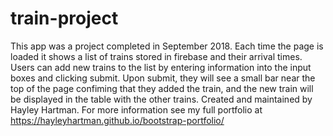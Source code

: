# train-project
This app was a project completed in September 2018. Each time the page is loaded it shows a list of trains stored in firebase and their arrival times. Users can add new trains to the list by entering information into the input boxes and clicking submit. Upon submit, they will see a small bar near the top of the page confiming that they added the train, and the new train will be displayed in the table with the other trains. Created and maintained by Hayley Hartman. For more information see my full portfolio at https://hayleyhartman.github.io/bootstrap-portfolio/